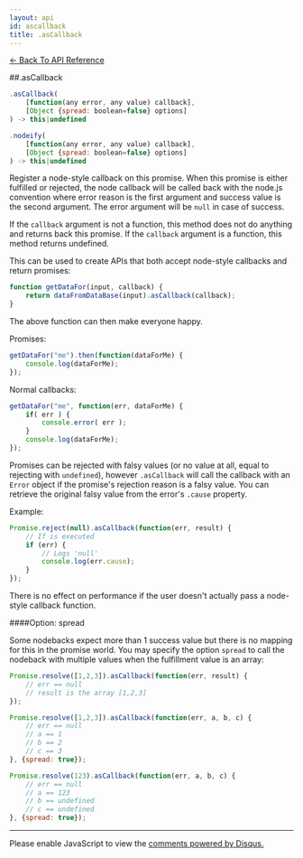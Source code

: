 ```yaml
---
layout: api
id: ascallback
title: .asCallback
---
```



[← Back To API Reference](/docs/api-reference.html)
<div class="api-code-section"><markdown>
##.asCallback

```js
.asCallback(
    [function(any error, any value) callback],
    [Object {spread: boolean=false} options]
) -> this|undefined
```
```js
.nodeify(
    [function(any error, any value) callback],
    [Object {spread: boolean=false} options]
) -> this|undefined
```

Register a node-style callback on this promise. When this promise is either fulfilled or rejected, the node callback will be called back with the node.js convention where error reason is the first argument and success value is the second argument. The error argument will be `null` in case of success.

If the `callback` argument is not a function, this method does not do anything and returns back this promise. If the `callback` argument is a function, this method returns undefined.

This can be used to create APIs that both accept node-style callbacks and return promises:

```js
function getDataFor(input, callback) {
    return dataFromDataBase(input).asCallback(callback);
}
```

The above function can then make everyone happy.

Promises:

```js
getDataFor("me").then(function(dataForMe) {
    console.log(dataForMe);
});
```

Normal callbacks:

```js
getDataFor("me", function(err, dataForMe) {
    if( err ) {
        console.error( err );
    }
    console.log(dataForMe);
});
```

Promises can be rejected with falsy values (or no value at all, equal to rejecting with `undefined`), however `.asCallback` will call the callback with an `Error` object if the promise's rejection reason is a falsy value. You can retrieve the original falsy value from the error's `.cause` property.

Example:

```js
Promise.reject(null).asCallback(function(err, result) {
    // If is executed
    if (err) {
        // Logs 'null'
        console.log(err.cause);
    }
});
```

There is no effect on performance if the user doesn't actually pass a node-style callback function.

####Option: spread

Some nodebacks expect more than 1 success value but there is no mapping for this in the promise world. You may specify the option `spread` to call the nodeback with multiple values when the fulfillment value is an array:

```js
Promise.resolve([1,2,3]).asCallback(function(err, result) {
    // err == null
    // result is the array [1,2,3]
});

Promise.resolve([1,2,3]).asCallback(function(err, a, b, c) {
    // err == null
    // a == 1
    // b == 2
    // c == 3
}, {spread: true});

Promise.resolve(123).asCallback(function(err, a, b, c) {
    // err == null
    // a == 123
    // b == undefined
    // c == undefined
}, {spread: true});
```

<hr>
</markdown></div>

<div id="disqus_thread"></div>
<script type="text/javascript">
    var disqus_title = ".asCallback";
    var disqus_shortname = "bluebirdjs";
    var disqus_identifier = "disqus-id-ascallback";

    (function() {
        var dsq = document.createElement("script"); dsq.type = "text/javascript"; dsq.async = true;
        dsq.src = "//" + disqus_shortname + ".disqus.com/embed.js";
        (document.getElementsByTagName("head")[0] || document.getElementsByTagName("body")[0]).appendChild(dsq);
    })();
</script>
<noscript>Please enable JavaScript to view the <a href="https://disqus.com/?ref_noscript" rel="nofollow">comments powered by Disqus.</a></noscript>
